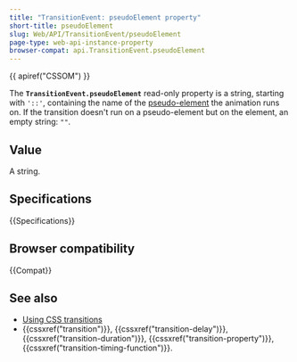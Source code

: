 ```yaml
---
title: "TransitionEvent: pseudoElement property"
short-title: pseudoElement
slug: Web/API/TransitionEvent/pseudoElement
page-type: web-api-instance-property
browser-compat: api.TransitionEvent.pseudoElement
---
```


{{ apiref("CSSOM") }}

The **`TransitionEvent.pseudoElement`** read-only property is a
string, starting with `'::'`, containing the name of the [pseudo-element](/en-US/docs/Web/CSS/Reference/Selectors/Pseudo-elements) the animation runs on.
If the transition doesn't run on a pseudo-element but on the element, an empty string:
`""`.

## Value

A string.

## Specifications

{{Specifications}}

## Browser compatibility

{{Compat}}

## See also

- [Using CSS transitions](/en-US/docs/Web/CSS/CSS_transitions/Using_CSS_transitions)
- {{cssxref("transition")}}, {{cssxref("transition-delay")}},
  {{cssxref("transition-duration")}}, {{cssxref("transition-property")}},
  {{cssxref("transition-timing-function")}}.
